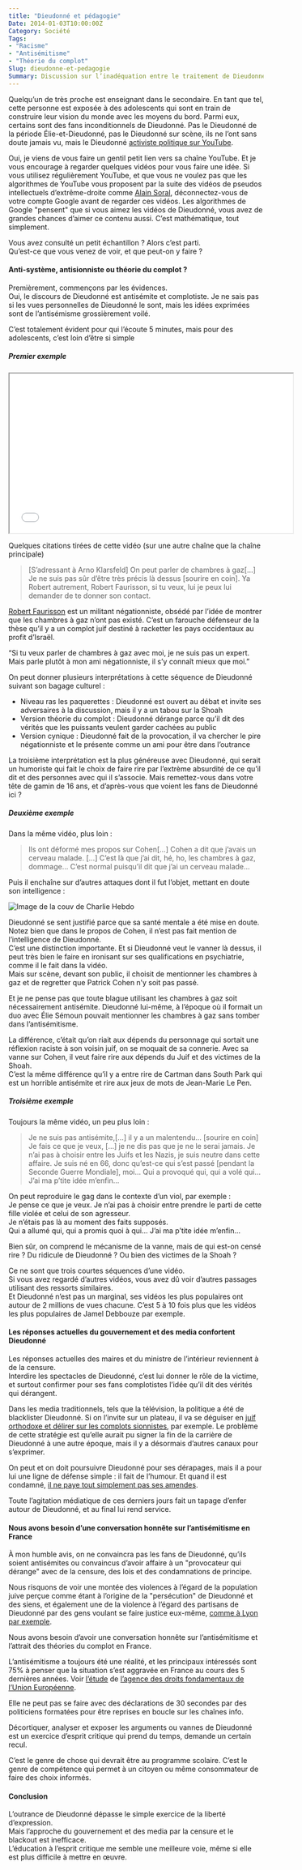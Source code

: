```yaml
---
title: "Dieudonné et pédagogie"
Date: 2014-01-03T10:00:00Z
Category: Société
Tags: 
- "Racisme"
- "Antisémitisme"
- "Théorie du complot"
Slug: dieudonne-et-pedagogie
Summary: Discussion sur l’inadéquation entre le traitement de Dieudonné par le gouvernement et les media et l’objectif louable de lutter contre l’antisémitisme.
---
```



Quelqu’un de très proche est enseignant dans le secondaire.
En tant que tel, cette personne est exposée à des adolescents qui sont en train de construire leur vision du monde avec les moyens du bord.
Parmi eux, certains sont des fans inconditionnels de Dieudonné.
Pas le Dieudonné de la période Élie-et-Dieudonné, pas le Dieudonné sur scène, ils ne l’ont sans doute jamais vu, mais le Dieudonné [activiste politique sur YouTube](https://www.youtube.com/user/iamdieudo).

Oui, je viens de vous faire un gentil petit lien vers sa chaîne YouTube.
Et je vous encourage à regarder quelques vidéos pour vous faire une idée.
Si vous utilisez régulièrement YouTube, et que vous ne voulez pas que les algorithmes de YouTube vous proposent par la suite des vidéos de pseudos intellectuels d’extrême-droite comme [Alain Soral](http://fr.wikipedia.org/wiki/Alain_Soral), déconnectez-vous de votre compte Google avant de regarder ces vidéos.
Les algorithmes de Google "pensent" que si vous aimez les vidéos de Dieudonné, vous avez de grandes chances d’aimer ce contenu aussi.
C’est mathématique, tout simplement.

Vous avez consulté un petit échantillon ? Alors c’est parti.  
Qu’est-ce que vous venez de voir, et que peut-on y faire ?

#### Anti-système, antisionniste ou théorie du complot ?

Premièrement, commençons par les évidences.  
Oui, le discours de Dieudonné est antisémite et complotiste. Je ne sais pas si les vues personnelles de Dieudonné le sont, mais les idées exprimées sont de l’antisémisme grossièrement voilé.

C’est totalement évident pour qui l’écoute 5 minutes, mais pour des adolescents, c’est loin d’être si simple

##### Premier exemple

<iframe width="560" height="315" src="//www.youtube.com/embed/0r4YQ54PazA"  allowfullscreen></iframe>

Quelques citations tirées de cette vidéo (sur une autre chaîne que la chaîne principale)

> [S’adressant à Arno Klarsfeld] On peut parler de chambres à gaz[…] Je ne suis pas sûr d’être très précis là dessus [sourire en coin]. Ya Robert autrement, Robert Faurisson, si tu veux, lui je peux lui demander de te donner son contact. 

[Robert Faurisson](http://fr.wikipedia.org/wiki/Robert_Faurisson) est un militant négationniste, obsédé par l’idée de montrer que les chambres à gaz n’ont pas existé.
C’est un farouche défenseur de la thèse qu’il y a un complot juif destiné à racketter les pays occidentaux au profit d’Israël.

“Si tu veux parler de chambres à gaz avec moi, je ne suis pas un expert. Mais parle plutôt à mon ami négationniste, il s’y connaît mieux que moi.”

On peut donner plusieurs interprétations à cette séquence de Dieudonné suivant son bagage culturel :

* Niveau ras les paquerettes : Dieudonné est ouvert au débat et invite ses adversaires à la discussion, mais il y a un tabou sur la Shoah
* Version théorie du complot : Dieudonné dérange parce qu’il dit des vérités que les puissants veulent garder cachées au public
* Version cynique : Dieudonné fait de la provocation, il va chercher le pire négationniste et le présente comme un ami pour être dans l’outrance

La troisième interprétation est la plus généreuse avec Dieudonné, qui serait un humoriste qui fait le choix de faire rire par l’extrème absurdité de ce qu’il dit et des personnes avec qui il s’associe.
Mais remettez-vous dans votre tête de gamin de 16 ans, et d’après-vous que voient les fans de Dieudonné ici ?

##### Deuxième exemple
Dans la même vidéo, plus loin :

> Ils ont déformé mes propos sur Cohen[…]
> Cohen a dit que j’avais un cerveau malade. […] C’est là que j’ai dit, hé, ho, les chambres à gaz, dommage… C’est normal puisqu’il dit que j’ai un cerveau malade…

Puis il enchaîne sur d’autres attaques dont il fut l’objet, mettant en doute son intelligence :

![Image de la couv de Charlie Hebdo](https://www.plemaire.net/img/charlie-hebdo-dieudonne.jpg)

Dieudonné se sent justifié parce que sa santé mentale a été mise en doute.
Notez bien que dans le propos de Cohen, il n’est pas fait mention de l’intelligence de Dieudonné.  
C’est une distinction importante. 
Et si Dieudonné veut le vanner là dessus, il peut très bien le faire en ironisant sur ses qualifications en psychiatrie, comme il le fait dans la vidéo.  
Mais sur scène, devant son public, il choisit de mentionner les chambres à gaz et de regretter que Patrick Cohen n’y soit pas passé.

Et je ne pense pas que toute blague utilisant les chambres à gaz soit nécessairement antisémite. Dieudonné lui-même, à l’époque où il formait un duo avec Élie Sémoun pouvait mentionner les chambres à gaz sans tomber dans l’antisémitisme.

La différence, c’était qu’on riait aux dépends du personnage qui sortait une réflexion raciste à son voisin juif, on se moquait de sa connerie.
Avec sa vanne sur Cohen, il veut faire rire aux dépends du Juif et des victimes de la Shoah.  
C’est la même différence qu’il y a entre rire de Cartman dans South Park qui est un horrible antisémite et rire aux jeux de mots de Jean-Marie Le Pen.

##### Troisième exemple
Toujours la même vidéo, un peu plus loin :
> Je ne suis pas antisémite,[…] il y a un malentendu… [sourire en coin]
> Je fais ce que je veux, […] je ne dis pas que je ne le serai jamais.
> Je n’ai pas à choisir entre les Juifs et les Nazis, je suis neutre dans cette affaire.
> Je suis né en 66, donc qu’est-ce qui s’est passé [pendant la Seconde Guerre Mondiale], moi…
> Qui a provoqué qui, qui a volé qui… J’ai ma p’tite idée m’enfin…

On peut reproduire le gag dans le contexte d’un viol, par exemple :  
Je pense ce que je veux. Je n’ai pas à choisir entre prendre le parti de cette fille violée et celui de son agresseur.  
Je n’étais pas là au moment des faits supposés.  
Qui a allumé qui, qui a promis quoi à qui… J’ai ma p’tite idée m’enfin…

Bien sûr, on comprend le mécanisme de la vanne, mais de qui est-on censé rire ? Du ridicule de Dieudonné ? Ou bien des victimes de la Shoah ?

Ce ne sont que trois courtes séquences d’une vidéo.  
Si vous avez regardé d’autres vidéos, vous avez dû voir d’autres passages utilisant des ressorts similaires.  
Et Dieudonné n’est pas un marginal, ses vidéos les plus populaires ont autour de 2 millions de vues chacune. C’est 5 à 10 fois plus que les vidéos les plus populaires de Jamel Debbouze par exemple.

#### Les réponses actuelles du gouvernement et des media confortent Dieudonné

Les réponses actuelles des maires et du ministre de l’intérieur reviennent à de la censure.  
Interdire les spectacles de Dieudonné, c’est lui donner le rôle de la victime, et surtout confirmer pour ses fans complotistes l’idée qu’il dit des vérités qui dérangent.

Dans les media traditionnels, tels que la télévision, la politique a été de blacklister Dieudonné. Si on l’invite sur un plateau, il va se déguiser en [juif orthodoxe et délirer sur les complots sionnistes](http://youtu.be/xgLfKCjTVXA), par exemple. Le problème de cette stratégie est qu’elle aurait pu signer la fin de la carrière de Dieudonné à une autre époque, mais il y a désormais d’autres canaux pour s’exprimer.

On peut et on doit poursuivre Dieudonné pour ses dérapages, mais il a pour lui une ligne de défense simple : il fait de l’humour. Et quand il est condamné, [il ne paye tout simplement pas ses amendes](http://www.lexpress.fr/actualite/societe/videos-dieudonne-un-habitue-des-tribunaux_1310711.html).

Toute l’agitation médiatique de ces derniers jours fait un tapage d’enfer autour de Dieudonné, et au final lui rend service.

#### Nous avons besoin d’une conversation honnête sur l’antisémitisme en France

À mon humble avis, on ne convaincra pas les fans de Dieudonné, qu’ils soient antisémites ou convaincus d’avoir affaire à un "provocateur qui dérange" avec de la censure, des lois et des condamnations de principe.

Nous risquons de voir une montée des violences à l’égard de la population juive perçue comme étant à l’origine de la "persécution" de Dieudonné et des siens, et également une de la violence à l’égard des partisans de Dieudonné par des gens voulant se faire justice eux-même, [comme à Lyon par exemple](http://www.rue89lyon.fr/2013/12/26/comment-une-quenelle-entraine-deux-expeditions-punitives-lyon/).

Nous avons besoin d’avoir une conversation honnête sur l’antisémitisme et l’attrait des théories du complot en France.

L’antisémitisme a toujours été une réalité, et les principaux intéressés sont 75% à penser que la situation s’est aggravée en France au cours des 5 dernières années. Voir [l’étude](http://fra.europa.eu/fr/press-release/2013/combattre-lantisemitisme-des-mesures-plus-ciblees-sont-necessaires) de [l’agence des droits fondamentaux de l’Union Européenne](http://fra.europa.eu/fr).

Elle ne peut pas se faire avec des déclarations de 30 secondes par des politiciens formatées pour être reprises en boucle sur les chaînes info.

Décortiquer, analyser et exposer les arguments ou vannes de Dieudonné est un exercice d’esprit critique qui prend du temps, demande un certain recul.

C’est le genre de chose qui devrait être au programme scolaire. C’est le genre de compétence qui permet à un citoyen ou même consommateur de faire des choix informés.

#### Conclusion

L’outrance de Dieudonné dépasse le simple exercice de la liberté d’expression.  
Mais l’approche du gouvernement et des media par la censure et le blackout est inefficace.  
L’éducation à l’esprit critique me semble une meilleure voie, même si elle est plus difficile à mettre en œuvre.
